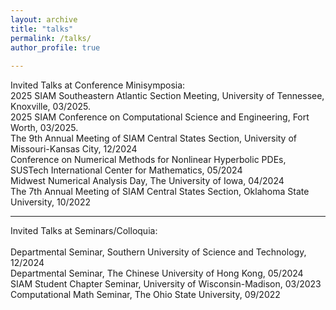 ```yaml
---
layout: archive
title: "talks"
permalink: /talks/
author_profile: true
 
---
```


Invited Talks at Conference Minisymposia:<br> 
2025 SIAM Southeastern Atlantic Section Meeting, University of Tennessee, Knoxville, 03/2025.<br>
2025 SIAM Conference on Computational Science and Engineering, Fort Worth, 03/2025.<br>
The 9th Annual Meeting of SIAM Central States Section, University of Missouri-Kansas City, 12/2024 <br>
Conference on Numerical Methods for Nonlinear Hyperbolic PDEs, SUSTech International Center for Mathematics, 05/2024 <br>
Midwest Numerical Analysis Day, The University of Iowa, 04/2024<br>
The 7th Annual Meeting of SIAM Central States Section, Oklahoma State University, 10/2022<br>
 
   ---

Invited Talks at Seminars/Colloquia:<br>  
Departmental Seminar, Southern University of Science and Technology, 12/2024<br>
Departmental Seminar, The Chinese University of Hong Kong, 05/2024<br>
SIAM Student Chapter Seminar, University of Wisconsin-Madison,  03/2023<br>
Computational Math Seminar, The Ohio State University, 09/2022<br>
 




 

